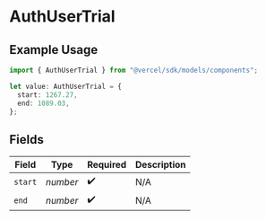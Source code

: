 # AuthUserTrial

## Example Usage

```typescript
import { AuthUserTrial } from "@vercel/sdk/models/components";

let value: AuthUserTrial = {
  start: 1267.27,
  end: 1089.03,
};
```

## Fields

| Field              | Type               | Required           | Description        |
| ------------------ | ------------------ | ------------------ | ------------------ |
| `start`            | *number*           | :heavy_check_mark: | N/A                |
| `end`              | *number*           | :heavy_check_mark: | N/A                |